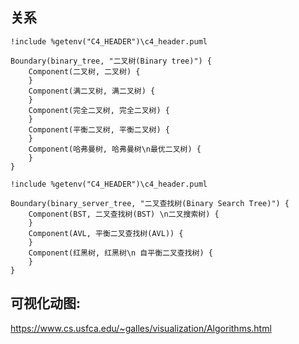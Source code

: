 

## 关系
```plantuml
!include %getenv("C4_HEADER")\c4_header.puml

Boundary(binary_tree, "二叉树(Binary tree)") {
    Component(二叉树, 二叉树) {
    }
    Component(满二叉树, 满二叉树) {
    }
    Component(完全二叉树, 完全二叉树) {
    }
    Component(平衡二叉树, 平衡二叉树) {
    }
    Component(哈弗曼树, 哈弗曼树\n最优二叉树) {
    }
}

```

```plantuml
!include %getenv("C4_HEADER")\c4_header.puml

Boundary(binary_server_tree, "二叉查找树(Binary Search Tree)") {
    Component(BST, 二叉查找树(BST) \n二叉搜索树) {    
    }
    Component(AVL, 平衡二叉查找树(AVL)) {
    }
    Component(红黑树, 红黑树\n 自平衡二叉查找树) {
    }
}
```


## 可视化动图:
https://www.cs.usfca.edu/~galles/visualization/Algorithms.html


